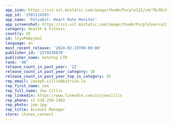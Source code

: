 ```yaml
---
app_icon: https://is1-ssl.mzstatic.com/image/thumb/Purple122/v4/70/05/b2/7005b23e-23ea-9e36-ae62-30a0064d62ab/Pulse3-0-0-1x_U007emarketing-0-7-0-85-220.png/1024x1024bb.png
app_id: '1581114201'
app_name: 'Pulsebit: Heart Rate Monitor'
app_screenshot: https://is1-ssl.mzstatic.com/image/thumb/PurpleSource126/v4/9f/49/26/9f492665-4d20-6115-4ada-aca5ed6dbfc5/76090e73-4374-48c5-aa9f-1af89e15bc27_1.png/1242x2688bb.png
category: Health & Fitness
country: US
id: lCyoPmEpjknC
language: en
most_recent_release: '2024-02-15T00:00:00'
publisher_id: '1579336870'
publisher_name: Gototop LTD
rank: '48'
release_count_in_past_year: '22'
release_count_in_past_year_category: 18
release_count_in_past_year_top_in_category: 35
rep_email: joseph.cillis@bitrise.io
rep_first_name: Joe
rep_full_name: Joe Cillis
rep_linkedin: https://www.linkedin.com/in/joecillis
rep_phone: +1 518-258-1902
rep_photo: joe.jpg
rep_title: Account Manager
store: itunes_connect
---
```

